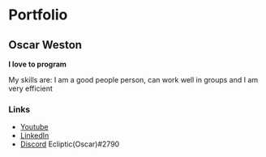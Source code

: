 # Portfolio

## Oscar Weston

**I love to program**

My skills are: I am a good people person, can work well in groups and I am very efficient

### Links
- [Youtube](https://www.youtube.com/)
- [LinkedIn](https://www.linkedin.com/in/oscar-weston-b9756919b/)
- [Discord](Vhttps://discordapp.com/activity) Ecliptic(Oscar)#2790


